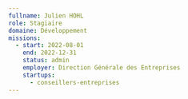 ```yaml
---
fullname: Julien HOHL
role: Stagiaire
domaine: Développement
missions:
  - start: 2022-08-01
    end: 2022-12-31
    status: admin
    employer: Direction Générale des Entreprises
    startups:
      - conseillers-entreprises
---
```

